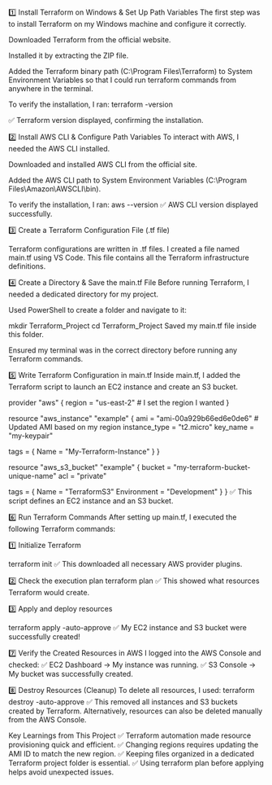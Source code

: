 1️⃣ Install Terraform on Windows & Set Up Path Variables
The first step was to install Terraform on my Windows machine and configure it correctly.

Downloaded Terraform from the official website.

Installed it by extracting the ZIP file.

Added the Terraform binary path (C:\Program Files\Terraform) to System Environment Variables so that I could run terraform commands from anywhere in the terminal.

To verify the installation, I ran: terraform -version

✅ Terraform version displayed, confirming the installation.

2️⃣ Install AWS CLI & Configure Path Variables
To interact with AWS, I needed the AWS CLI installed.

Downloaded and installed AWS CLI from the official site.

Added the AWS CLI path to System Environment Variables (C:\Program Files\Amazon\AWSCLI\bin).

To verify the installation, I ran: aws --version
✅ AWS CLI version displayed successfully.

3️⃣ Create a Terraform Configuration File (.tf file)

Terraform configurations are written in .tf files.
I created a file named main.tf using VS Code.
This file contains all the Terraform infrastructure definitions.

4️⃣ Create a Directory & Save the main.tf File
Before running Terraform, I needed a dedicated directory for my project.

Used PowerShell to create a folder and navigate to it:

mkdir Terraform_Project
cd Terraform_Project
Saved my main.tf file inside this folder.

Ensured my terminal was in the correct directory before running any Terraform commands.

5️⃣ Write Terraform Configuration in main.tf
Inside main.tf, I added the Terraform script to launch an EC2 instance and create an S3 bucket.

provider "aws" {
  region = "us-east-2"  # I set the region I wanted
}

resource "aws_instance" "example" {
  ami           = "ami-00a929b66ed6e0de6"  # Updated AMI based on my region
  instance_type = "t2.micro"
  key_name      = "my-keypair"

  tags = {
    Name = "My-Terraform-Instance"
  }
}

resource "aws_s3_bucket" "example" {
  bucket = "my-terraform-bucket-unique-name"
  acl    = "private"

  tags = {
    Name        = "TerraformS3"
    Environment = "Development"
  }
}
✅ This script defines an EC2 instance and an S3 bucket.

6️⃣ Run Terraform Commands
After setting up main.tf, I executed the following Terraform commands:

1️⃣ Initialize Terraform

terraform init
✅ This downloaded all necessary AWS provider plugins.

2️⃣ Check the execution plan
terraform plan
✅ This showed what resources Terraform would create.

3️⃣ Apply and deploy resources

terraform apply -auto-approve
✅ My EC2 instance and S3 bucket were successfully created!

7️⃣ Verify the Created Resources in AWS
I logged into the AWS Console and checked:
✅ EC2 Dashboard → My instance was running.
✅ S3 Console → My bucket was successfully created.

8️⃣ Destroy Resources (Cleanup)
To delete all resources, I used:
terraform destroy -auto-approve
✅ This removed all instances and S3 buckets created by Terraform.
Alternatively, resources can also be deleted manually from the AWS Console.

Key Learnings from This Project
✅ Terraform automation made resource provisioning quick and efficient.
✅ Changing regions requires updating the AMI ID to match the new region.
✅ Keeping files organized in a dedicated Terraform project folder is essential.
✅ Using terraform plan before applying helps avoid unexpected issues.

